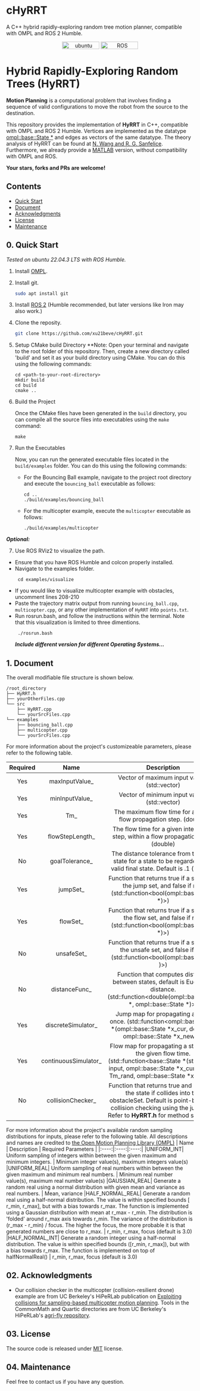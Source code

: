 # cHyRRT
A C++ hybrid rapidly-exploring random tree motion planner, compatible with OMPL and ROS 2 Humble.

<p align="center">
    <img width="100px" height="20px" src="https://img.shields.io/badge/Ubuntu-22.04-orange?logo=Ubuntu&Ubuntu-22.04"
        alt="ubuntu" />
    <img width="100px" height="20px" src="https://img.shields.io/badge/ROS-humble-blue?logo=ROS&ROS=humble" alt="ROS" />
</p>

# Hybrid Rapidly-Exploring Random Trees (HyRRT)

**Motion Planning** is a computational problem that involves finding a sequence of valid configurations to move the robot from the source to the destination. 

This repository provides the implementation of **HyRRT** in C++, compatible with OMPL and ROS 2 Humble. Vertices are implemented as the datatype [ompl::base::State *](https://ompl.kavrakilab.org/classompl_1_1base_1_1State.html) and edges as vectors of the same datatype. The theory analysis of HyRRT can be found at [N. Wang and R. G. Sanfelice](https://ieeexplore.ieee.org/document/9992444). Furthermore, we already provide a [MATLAB](https://github.com/HybridSystemsLab/hybridRRT) version, without compatibility with OMPL and ROS.

**Your stars, forks and PRs are welcome!**

## Contents
- [Quick Start](#0)
- [Document](#1)
- [Acknowledgments](#2)
- [License](#3)
- [Maintenance](#4)

## <span id="0">0. Quick Start

*Tested on ubuntu 22.04.3 LTS with ROS Humble.*

1. Install [OMPL](https://ompl.kavrakilab.org/installation.html).

2. Install git.
    ```bash
    sudo apt install git
    ```

3. Install [ROS 2](https://docs.ros.org/en/humble/Installation.html) (Humble recommended, but later versions like Iron may also work.)

4. Clone the reposity.
    ```bash
    git clone https://github.com/xu21beve/cHyRRT.git
    ```


5. Setup CMake build Directory
  **Note: 
   Open your terminal and navigate to the root folder of this repository. Then, create a new directory called 'build' and set it as your build directory using CMake. You can do this using the following commands:
   ```
   cd <path-to-your-root-directory>
   mkdir build
   cd build
   cmake ..
   ```

2. Build the Project

   Once the CMake files have been generated in the `build` directory, you can compile all the source files into executables using the `make` command:
   ```
   make
   ```

3. Run the Executables

   Now, you can run the generated executable files located in the `build/examples` folder. You can do this using the following commands:

   - For the Bouncing Ball example, navigate to the project root directory and execute the `bouncing_ball` executable as follows:
     ```
     cd ..
     ./build/examples/bouncing_ball
     ```

   - For the multicopter example, execute the `multicopter` executable as follows:
     ```
     ./build/examples/multicopter
     ```

***Optional:***

7. Use ROS RViz2 to visualize the path.

  - Ensure that you have ROS Humble and colcon properly installed.
  - Navigate to the examples folder.
    ```
     cd examples/visualize
    ```
  - If you would like to visualize multicopter example with obstacles, uncomment lines 208-210
  - Paste the trajectory matrix output from running `bouncing_ball.cpp`, `multicopter.cpp`, or any other implementation of `HyRRT` into `points.txt`.
  - Run rosrun.bash, and follow the instructions within the terminal. Note that this visualization is limited to three dimentions. 
    ```
     ./rosrun.bash
    ```
    ***Include different version for different Operating Systems...***

## 1. <span id="1">Document

The overall modifiable file structure is shown below.
```
/root_directory
├── HyRRT.h
├── yourOtherFiles.cpp
└── src
    ├── HyRRT.cpp
    └── yourSrcFiles.cpp
└── examples
    ├── bouncing_ball.cpp
    ├── multicopter.cpp
    └── yourSrcFiles.cpp
```

For more information about the project's customizeable parameters, please refer to the following table.

| Required | Name | Description |
|:----:|:----:|:----:|
|Yes| maxInputValue_ | Vector of maximum input values (std::vector<double>)
|Yes| minInputValue_ | Vector of minimum input values (std::vector<double>)
|Yes| Tm_ | The maximum flow time for a given flow propagation step. (double)
|Yes| flowStepLength_ | The flow time for a given integration step, within a flow propagation step. (double)
|No| goalTolerance_ | The distance tolerance from the goal state for a state to be regarded as a valid final state. Default is .1 (double)
|Yes| jumpSet_ | Function that returns true if a state is in the jump set, and false if not. (std::function<bool(ompl::base::State *)>)
|Yes| flowSet_ | Function that returns true if a state is in the flow set, and false if not. (std::function<bool(ompl::base::State *)>)
|No| unsafeSet_ | Function that returns true if a state is in the unsafe set, and false if not. (std::function<bool(ompl::base::State )>)
|No| distanceFunc_ | Function that computes distance between states, default is Euclidean distance. (std::function<double(ompl::base::State *, ompl::base::State *)>)
|Yes| discreteSimulator_ | Jump map for propagating a state once. (std::function<ompl::base::State *(ompl::base::State *x_cur, double u, ompl::base::State *x_new)>)
|Yes| continuousSimulator_ | Flow map for propagating a state over the given flow time. (std::function<base::State *(std::vector<double> input, ompl::base::State *x_cur, double Tm_rand, ompl::base::State *x_new)>)
|No| collisionChecker_ | Function that returns true and modifies the state if collides into the obstacleSet. Default is point-by-point collision checking using the jump set. Refer to **HyRRT.h** for method signature. 

For more information about the project's available random sampling distributions for inputs, please refer to the following table. All descriptions and names are credited to [the Open Motion Planning Library (OMPL)](https://ompl.kavrakilab.org/)
| Name | Description | Required Parameters |
|:----:|:----:|:----:|
|UNIFORM_INT| Uniform sampling of integers within between the given maximum and minimum integers. | Minimum integer value(s), maximum integers value(s)
|UNIFORM_REAL| Uniform sampling of real numbers within between the given maximum and minimum real numbers. | Minimum real number value(s), maximum real number value(s)
|GAUSSIAN_REAL| Generate a random real using a normal distribution with given mean and variance as real numbers. | Mean, variance
|HALF_NORMAL_REAL| Generate a random real using a half-normal distribution. The value is within specified bounds [ r_min, r_max], but with a bias towards r_max. The function is implemented using a Gaussian distribution with mean at r_max - r_min. The distribution is 'folded' around r_max axis towards r_min. The variance of the distribution is (r_max - r_min) / focus. The higher the focus, the more probable it is that generated numbers are close to r_max. | r_min, r_max, focus (default is 3.0)
|HALF_NORMAL_INT| Generate a random integer using a half-normal distribution. The value is within specified bounds ([r_min, r_max]), but with a bias towards r_max. The function is implemented on top of halfNormalReal() | r_min, r_max, focus (default is 3.0)


## <span id="2">02. Acknowledgments
* Our collision checker in the multicopter (collision-resilient drone) example are from UC Berkeley's HiPeRLab publication on [Exploiting collisions for sampling-based multicopter motion planning](https://doi.org/10.48550/arXiv.2011.04091). Tools in the CommonMath and Quartic directories are from UC Berkeley's HiPeRLab's [agri-fly repository](https://github.com/muellerlab/agri-fly). 

## <span id="3">03. License

The source code is released under [MIT](https://www.mit.edu/~amini/LICENSE.md) license.

## <span id="4">04. Maintenance

Feel free to contact us if you have any question.

